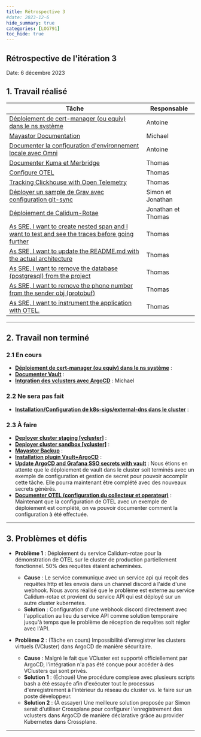 ```yaml
---
title: Rétrospective 3
#date: 2023-12-6
hide_summary: true
categories: [LOG791]
toc_hide: true
---
```

## Rétrospective de l'itération 3

Date: 6 décembre 2023

## 1. Travail réalisé

| Tâche                                                                                                                                                          | Responsable       |
| -------------------------------------------------------------------------------------------------------------------------------------------------------------- | ----------------- |
| [Déploiement de cert-manager (ou equiv) dans le ns système](https://github.com/ClubCedille/Plateforme-Cedille/issues/26)                                       | Antoine           |
| [Mayastor Documentation](https://github.com/ClubCedille/Plateforme-Cedille/issues/24)                                                                          | Michael           |
| [Documenter la configuration d'environnement locale avec Omni](https://github.com/ClubCedille/Plateforme-Cedille/issues/19)                                    | Antoine           |
| [Documenter Kuma et Merbridge](https://github.com/ClubCedille/Plateforme-Cedille/issues/29)                                                                    | Thomas            |
| [Configure OTEL](https://github.com/ClubCedille/Plateforme-Cedille/issues/60)                                                                                  | Thomas            |
| [Tracking Clickhouse with Open Telemetry](https://github.com/ClubCedille/Plateforme-Cedille/issues/63)                                                         | Thomas            |
| [Déployer un sample de Grav avec configuration git-sync](https://github.com/ClubCedille/Plateforme-Cedille/issues/97)                                          | Simon et Jonathan |
| [Déploiement de Calidum-Rotae](https://github.com/ClubCedille/Plateforme-Cedille/issues/98)                                                                    | Jonathan et Thomas|
| [As SRE, I want to create nested span and I want to test and see the traces before going further](https://github.com/ClubCedille/Plateforme-Cedille/issues/83) | Thomas            |
| [As SRE, I want to update the README.md with the actual architecture](https://github.com/ClubCedille/Plateforme-Cedille/issues/71)                             | Thomas            |
| [As SRE, I want to remove the database (postgresql) from the project](https://github.com/ClubCedille/Plateforme-Cedille/issues/70)                             | Thomas            |
| [As SRE, I want to remove the phone number from the sender obj (protobuf)](https://github.com/ClubCedille/Plateforme-Cedille/issues/69)                        | Thomas            |
| [As SRE, I want to instrument the application with OTEL.](https://github.com/ClubCedille/Plateforme-Cedille/issues/68)                                         | Thomas            |

---

## 2. Travail non terminé

### 2.1 En cours

- **[Déploiement de cert-manager (ou equiv) dans le ns système](https://github.com/ClubCedille/Plateforme-Cedille/issues/26)** : 
- **[Documenter Vault](https://github.com/ClubCedille/Plateforme-Cedille/issues/69)** : 
- **[Intgration des vclusters avec ArgoCD](https://github.com/ClubCedille/Plateforme-Cedille/pull/129)** : Michael

### 2.2 Ne sera pas fait

- **[Installation/Configuration de k8s-sigs/external-dns dans le cluster](https://github.com/ClubCedille/Plateforme-Cedille/issues/35)** : 

### 2.3 À faire

- **[Deployer cluster staging [vcluster]](https://github.com/ClubCedille/Plateforme-Cedille/issues/6)** :
- **[Deployer cluster sandbox [vcluster]](https://github.com/ClubCedille/Plateforme-Cedille/issues/7)** :
- **[Mayastor Backup](https://github.com/ClubCedille/Plateforme-Cedille/issues/23)** :
- **[Installation plugin Vault+ArgoCD](https://github.com/ClubCedille/Plateforme-Cedille/issues/103)** :
- **[Update ArgoCD and Grafana SSO secrets with vault](https://github.com/ClubCedille/Plateforme-Cedille/issues/110)** : Nous étions en attente que le déploiement de vault dans le cluster soit terminés avec un exemple de configuration et gestion de secret pour pouvoir accomplir cette tâche. Elle pourra maintenant être complété avec des nouveaux secrets générés.
- **[Documenter OTEL (configuration du collecteur et operateur)](https://github.com/ClubCedille/Plateforme-Cedille/issues/121)** : Maintenant que la configuration de OTEL avec un exemple de déploiement est complété, on va pouvoir documenter comment la configuration à été effectuée.

---

## 3. Problèmes et défis

- **Problème 1** : Déploiement du service Calidum-rotae pour la démonstration de OTEL sur le cluster de production partiellement fonctionnel. 50% des requêtes étaient acheminées.
  - **Cause** : Le service communique avec un service api qui reçoit des requêtes http et les envois dans un channel discord à l'aide d'une webhook. Nous avons réalisé que le problème est externe au service 
  Calidum-rotae et provient du service API qui est déployé sur un autre cluster kubernetes.
  - **Solution** : Configuration d'une webhook discord directement avec l'application au lieu du service API comme solution temporaire jusqu'à temps que le problème de réception de requêtes soit régler avec l'API.

- **Problème 2** : (Tâche en cours) Impossibilité d'enregistrer les clusters virtuels (VCluster) dans ArgoCD de manière sécuritaire.
  - **Cause** : Malgré le fait que VCluster est supporté officiellement par ArgoCD, l'intégration n'a pas été conçue pour accéder à des VClusters qui sont privés.
  - **Solution 1** : (Échoué) Une procédure complexe avec plusieurs scripts bash a été essayée afin d'exécuter tout le processus d'enregistrement à l'intérieur du réseau du cluster vs. le faire sur un poste développeur.
  - **Solution 2** : (À essayer) Une meilleure solution proposée par Simon serait d'utiliser Crossplane pour configurer l'enregistrement des vclusters dans ArgoCD de manière déclarative grâce au provider Kubernetes dans Crossplane. 
---

